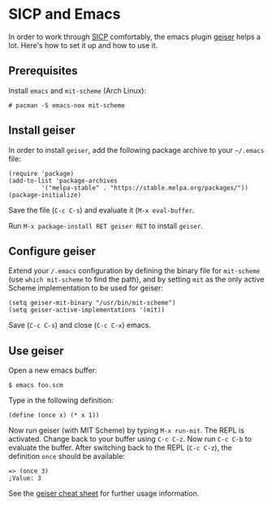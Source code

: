 # SICP and Emacs

In order to work through
[SICP](https://mitpress.mit.edu/sites/default/files/sicp/full-text/book/book.html)
comfortably, the emacs plugin [geiser](https://www.nongnu.org/geiser/) helps a
lot. Here's how to set it up and how to use it.

## Prerequisites

Install `emacs` and `mit-scheme` (Arch Linux):

    # pacman -S emacs-nox mit-scheme

## Install geiser

In order to install `geiser`, add the following package archive to your `~/.emacs` file:

    (require 'package)
    (add-to-list 'package-archives
             '("melpa-stable" . "https://stable.melpa.org/packages/"))
    (package-initialize)

Save the file (`C-c C-s`) and evaluate it (`M-x eval-buffer`.

Run `M-x package-install RET geiser RET` to install `geiser`.

## Configure geiser

Extend your `/.emacs` configuration by defining the binary file for
`mit-scheme` (use `which mit-scheme` to find the path), and by setting `mit` as
the only active Scheme implementation to be used for geiser:

    (setq geiser-mit-binary "/usr/bin/mit-scheme")
    (setq geiser-active-implementations '(mit))

Save (`C-c C-s`) and close (`C-c C-x`) emacs.

## Use geiser

Open a new emacs buffer:

    $ emacs foo.scm

Type in the following definition:

    (define (once x) (* x 1))

Now run geiser (with MIT Scheme) by typing `M-x run-mit`. The REPL is
activated. Change back to your buffer using `C-c C-z`. Now run `C-c C-b` to
evaluate the buffer. After switching back to the REPL (`C-c C-z`), the
definition `once` should be available:

    => (once 3)
    ;Value: 3

See the [geiser cheat
sheet](http://nongnu.org/geiser/geiser_5.html#Cheat-sheet) for further usage
information.
